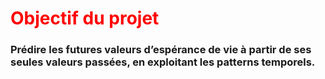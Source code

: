 <h1 style="color: red;"> Objectif du projet
</h1>

### Prédire les futures valeurs d’espérance de vie à partir de ses seules valeurs passées, en exploitant les patterns temporels.
